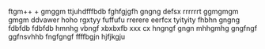 ftgm++
+
gmggm
ttjuhdfffbdb
fghfgjgfh
gngng
defsx
rrrrrrt
ggmgmgm
gmgm
ddvawer
hoho
rgxtyy
fuffufu
rrerere
eerfcx
tyityity
fhbhn
gngng
fdbfdb
fdbfdb
hmnhg
vbngf
xbxbxfb
xxx cx
hngngf
gngn
mhhgmhg
gngfngf
ggfnsvhhb
fngfgngf
ffffbgjn
hjfjkgju
